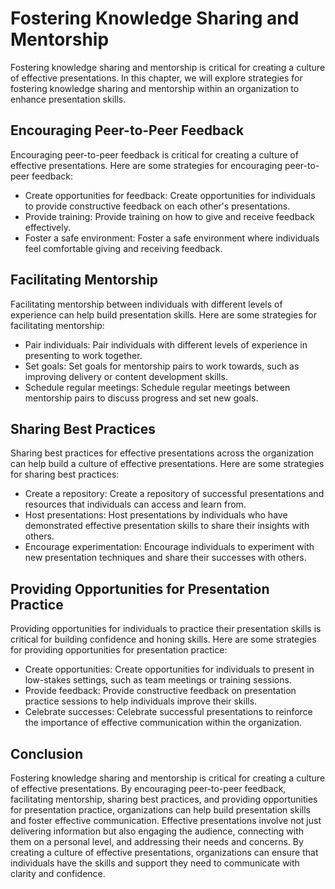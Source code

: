 Fostering Knowledge Sharing and Mentorship
====================================================================================================

Fostering knowledge sharing and mentorship is critical for creating a culture of effective presentations. In this chapter, we will explore strategies for fostering knowledge sharing and mentorship within an organization to enhance presentation skills.

Encouraging Peer-to-Peer Feedback
---------------------------------

Encouraging peer-to-peer feedback is critical for creating a culture of effective presentations. Here are some strategies for encouraging peer-to-peer feedback:

* Create opportunities for feedback: Create opportunities for individuals to provide constructive feedback on each other's presentations.
* Provide training: Provide training on how to give and receive feedback effectively.
* Foster a safe environment: Foster a safe environment where individuals feel comfortable giving and receiving feedback.

Facilitating Mentorship
-----------------------

Facilitating mentorship between individuals with different levels of experience can help build presentation skills. Here are some strategies for facilitating mentorship:

* Pair individuals: Pair individuals with different levels of experience in presenting to work together.
* Set goals: Set goals for mentorship pairs to work towards, such as improving delivery or content development skills.
* Schedule regular meetings: Schedule regular meetings between mentorship pairs to discuss progress and set new goals.

Sharing Best Practices
----------------------

Sharing best practices for effective presentations across the organization can help build a culture of effective presentations. Here are some strategies for sharing best practices:

* Create a repository: Create a repository of successful presentations and resources that individuals can access and learn from.
* Host presentations: Host presentations by individuals who have demonstrated effective presentation skills to share their insights with others.
* Encourage experimentation: Encourage individuals to experiment with new presentation techniques and share their successes with others.

Providing Opportunities for Presentation Practice
-------------------------------------------------

Providing opportunities for individuals to practice their presentation skills is critical for building confidence and honing skills. Here are some strategies for providing opportunities for presentation practice:

* Create opportunities: Create opportunities for individuals to present in low-stakes settings, such as team meetings or training sessions.
* Provide feedback: Provide constructive feedback on presentation practice sessions to help individuals improve their skills.
* Celebrate successes: Celebrate successful presentations to reinforce the importance of effective communication within the organization.

Conclusion
----------

Fostering knowledge sharing and mentorship is critical for creating a culture of effective presentations. By encouraging peer-to-peer feedback, facilitating mentorship, sharing best practices, and providing opportunities for presentation practice, organizations can help build presentation skills and foster effective communication. Effective presentations involve not just delivering information but also engaging the audience, connecting with them on a personal level, and addressing their needs and concerns. By creating a culture of effective presentations, organizations can ensure that individuals have the skills and support they need to communicate with clarity and confidence.
